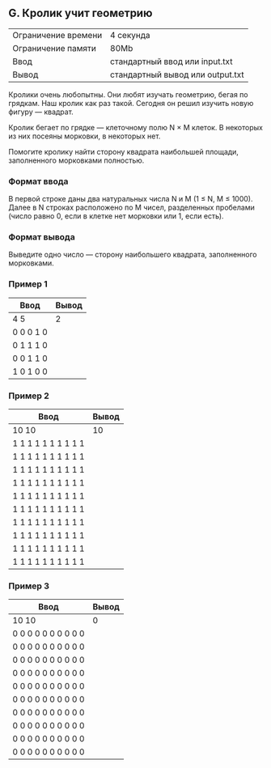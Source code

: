 ## G. Кролик учит геометрию

| | |
|------------|------------|
| Ограничение времени |	4 секунда |
| Ограничение памяти |	80Mb |
| Ввод |	стандартный ввод или input.txt |
| Вывод |	стандартный вывод или output.txt |

Кролики очень любопытны. Они любят изучать геометрию, бегая по грядкам. Наш кролик как раз такой. Сегодня он решил изучить новую фигуру — квадрат.

Кролик бегает по грядке — клеточному полю N × M клеток. В некоторых из них посеяны морковки, в некоторых нет.

Помогите кролику найти сторону квадрата наибольшей площади, заполненного морковками полностью.

### Формат ввода
В первой строке даны два натуральных числа N и M (1 ≤ N, M ≤ 1000). Далее в N строках расположено по M чисел, разделенных пробелами (число равно 0, если в клетке нет морковки или 1, если есть).

### Формат вывода
Выведите одно число — сторону наибольшего квадрата, заполненного морковками.

### Пример 1
| Ввод | Вывод |
| ---- | ----- |
| 4 5 | 2 |
| 0 0 0 1 0 |  |
| 0 1 1 1 0 |  |
| 0 0 1 1 0 |  |
| 1 0 1 0 0 |  |

### Пример 2
| Ввод | Вывод |
| ---- | ----- |
| 10 10 | 10 |
| 1 1 1 1 1 1 1 1 1 1 |  |
| 1 1 1 1 1 1 1 1 1 1 |  |
| 1 1 1 1 1 1 1 1 1 1 |  |
| 1 1 1 1 1 1 1 1 1 1 |  |
| 1 1 1 1 1 1 1 1 1 1 |  |
| 1 1 1 1 1 1 1 1 1 1 |  |
| 1 1 1 1 1 1 1 1 1 1 |  |
| 1 1 1 1 1 1 1 1 1 1 |  |
| 1 1 1 1 1 1 1 1 1 1 |  |
| 1 1 1 1 1 1 1 1 1 1 |  |

### Пример 3
| Ввод | Вывод |
| ---- | ----- |
| 10 10 | 0 |
| 0 0 0 0 0 0 0 0 0 0 |  |
| 0 0 0 0 0 0 0 0 0 0 |  |
| 0 0 0 0 0 0 0 0 0 0 |  |
| 0 0 0 0 0 0 0 0 0 0 |  |
| 0 0 0 0 0 0 0 0 0 0 |  |
| 0 0 0 0 0 0 0 0 0 0 |  |
| 0 0 0 0 0 0 0 0 0 0 |  |
| 0 0 0 0 0 0 0 0 0 0 |  |
| 0 0 0 0 0 0 0 0 0 0 |  |
| 0 0 0 0 0 0 0 0 0 0 |  |
